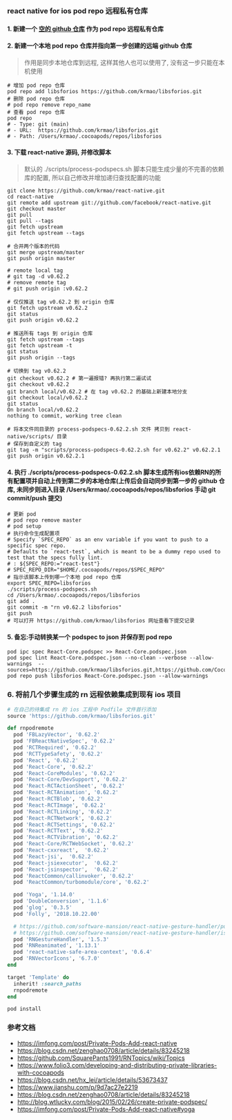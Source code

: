 
### react native for ios pod repo 远程私有仓库
#### 1. 新建一个 [空的 github 仓库](https://github.com/krmao/libsforios) 作为 pod repo 远程私有仓库
#### 2. 新建一个本地 pod repo 仓库并指向第一步创建的远端 github 仓库
> 作用是同步本地仓库到远程, 这样其他人也可以使用了, 没有这一步只能在本机使用
```shell script
# 增加 pod repo 仓库
pod repo add libsforios https://github.com/krmao/libsforios.git
# 删除 pod repo 仓库
# pod repo remove repo_name
# 查看 pod repo 仓库
pod repo
# - Type: git (main)
# - URL:  https://github.com/krmao/libsforios.git
# - Path: /Users/krmao/.cocoapods/repos/libsforios
```
#### 3. 下载 react-native 源码, 并修改脚本
> 默认的 ./scripts/process-podspecs.sh 脚本只能生成少量的不完善的依赖库的配置, 所以自己修改并增加递归查找配置的功能
```shell script
git clone https://github.com/krmao/react-native.git
cd react-native
git remote add upstream git://github.com/facebook/react-native.git
git checkout master
git pull
git pull --tags
git fetch upstream
git fetch upstream --tags

# 合并两个版本的代码
git merge upstream/master
git push origin master

# remote local tag
# git tag -d v0.62.2
# remove remote tag
# git push origin :v0.62.2

# 仅仅推送 tag v0.62.2 到 origin 仓库
git fetch upstream v0.62.2
git status
git push origin v0.62.2

# 推送所有 tags 到 origin 仓库
git fetch upstream --tags
git fetch upstream -t
git status
git push origin --tags

# 切换到 tag v0.62.2
git checkout v0.62.2 # 第一遍报错? 再执行第二遍试试
git checkout v0.62.2
git branch local/v0.62.2 # 在 tag v0.62.2 的基础上新建本地分支
git checkout local/v0.62.2
git status
On branch local/v0.62.2
nothing to commit, working tree clean

# 将本文件同目录的 process-podspecs-0.62.2.sh 文件 拷贝到 react-native/scripts/ 目录
# 保存到自定义的 tag
git tag -m "scripts/process-podspecs-0.62.2.sh for v0.62.2" v0.62.2.1
git push origin v0.62.2.1
```
#### 4. 执行 ./scripts/process-podspecs-0.62.2.sh 脚本生成所有ios依赖RN的所有配置项并自动上传到第二步的本地仓库(上传后会自动同步到第一步的 github 仓库, 未同步则进入目录 /Users/krmao/.cocoapods/repos/libsforios 手动 git commit/push 提交)
```shell script
# 更新 pod
# pod repo remove master
# pod setup
# 执行命令生成配置项
# Specify `SPEC_REPO` as an env variable if you want to push to a specific spec repo.
# Defaults to `react-test`, which is meant to be a dummy repo used to test that the specs fully lint.
# : ${SPEC_REPO:="react-test"}
# SPEC_REPO_DIR="$HOME/.cocoapods/repos/$SPEC_REPO"
# 指示该脚本上传到哪一个本地 pod repo 仓库
export SPEC_REPO=libsforios
./scripts/process-podspecs.sh
cd /Users/krmao/.cocoapods/repos/libsforios
git add .
git commit -m "rn v0.62.2 libsforios"
git push
# 可以打开 https://github.com/krmao/libsforios 网址查看下提交记录
```
#### 5. 备忘:手动转换某一个 podspec to json 并保存到 pod repo
```shell script
pod ipc spec React-Core.podspec >> React-Core.podspec.json
pod spec lint React-Core.podspec.json --no-clean --verbose --allow-warnings  --sources=https://github.com/krmao/libsforios.git,https://github.com/CocoaPods/Specs.git
pod repo push libsforios React-Core.podspec.json --allow-warnings
```
### 6. 将前几个步骤生成的 rn 远程依赖集成到现有 ios 项目
```ruby
# 在自己的待集成 rn 的 ios 工程中 Podfile 文件首行添加
source 'https://github.com/krmao/libsforios.git'

def rnpodremote
  pod 'FBLazyVector', '0.62.2'
  pod 'FBReactNativeSpec', '0.62.2'
  pod 'RCTRequired', '0.62.2'
  pod 'RCTTypeSafety', '0.62.2'
  pod 'React', '0.62.2'
  pod 'React-Core', '0.62.2'
  pod 'React-CoreModules', '0.62.2'
  pod 'React-Core/DevSupport', '0.62.2'
  pod 'React-RCTActionSheet', '0.62.2'
  pod 'React-RCTAnimation', '0.62.2'
  pod 'React-RCTBlob', '0.62.2'
  pod 'React-RCTImage', '0.62.2'
  pod 'React-RCTLinking', '0.62.2'
  pod 'React-RCTNetwork', '0.62.2'
  pod 'React-RCTSettings', '0.62.2'
  pod 'React-RCTText', '0.62.2'
  pod 'React-RCTVibration', '0.62.2'
  pod 'React-Core/RCTWebSocket', '0.62.2'
  pod 'React-cxxreact',  '0.62.2'
  pod 'React-jsi',  '0.62.2'
  pod 'React-jsiexecutor',  '0.62.2'
  pod 'React-jsinspector',  '0.62.2'
  pod 'ReactCommon/callinvoker', '0.62.2'
  pod 'ReactCommon/turbomodule/core', '0.62.2'

  pod 'Yoga', '1.14.0'
  pod 'DoubleConversion', '1.1.6'
  pod 'glog', '0.3.5'
  pod 'Folly', '2018.10.22.00'

  # https://github.com/software-mansion/react-native-gesture-handler/pull/366
  # https://github.com/software-mansion/react-native-gesture-handler/issues/205
  pod 'RNGestureHandler', '1.5.3'
  pod 'RNReanimated', '1.13.1'
  pod 'react-native-safe-area-context', '0.6.4'
  pod 'RNVectorIcons', '6.7.0'
end

target 'Template' do
  inherit! :search_paths
  rnpodremote
end
```
```shell script
pod install
```

### 参考文档
* https://imfong.com/post/Private-Pods-Add-react-native
* https://blog.csdn.net/zenghao0708/article/details/83245218
* https://github.com/SquarePants1991/RNTopics/wiki/Topics
* https://www.folio3.com/developing-and-distributing-private-libraries-with-cocoapods
* https://blog.csdn.net/hx_lei/article/details/53673437
* https://www.jianshu.com/p/9d7ac27e2219
* https://blog.csdn.net/zenghao0708/article/details/83245218
* http://blog.wtlucky.com/blog/2015/02/26/create-private-podspec/
* https://imfong.com/post/Private-Pods-Add-react-native#yoga
